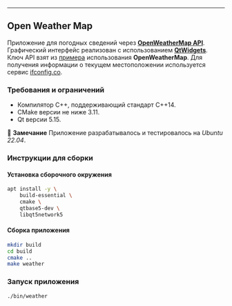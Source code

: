 ---

## Open Weather Map

Приложение для погодных сведений через [**OpenWeatherMap
API**](https://openweathermap.org/current). Графический интерфейс реализован с
использованием [**QtWidgets**](https://doc.qt.io/qt-5/qtwidgets-index.html).
Ключ API взят из
[примера](http://samples.openweathermap.org/data/2.5/find?q=London&appid=b1b15e88fa797225412429c1c50c122a1r)
использования **OpenWeatherMap**. Для получения информации о текущем
местоположении используется сервис [ifconfig.co](https://ifconfig.co/). 

### Требования и ограничений

* Компилятор С++, поддерживающий стандарт C++14.
* CMake версии не ниже 3.11.
* Qt версии 5.15.

📝 **Замечание** Приложение разрабатывалось и тестировалось на *Ubuntu 22.04*.

### Инструкции для сборки

#### Установка сборочного окружения

```bash
apt install -y \
    build-essential \
    cmake \
    qtbase5-dev \
    libqt5network5
```

#### Сборка приложения

```bash
mkdir build
cd build
cmake ..
make weather
```

### Запуск приложения

```bash
./bin/weather
```
